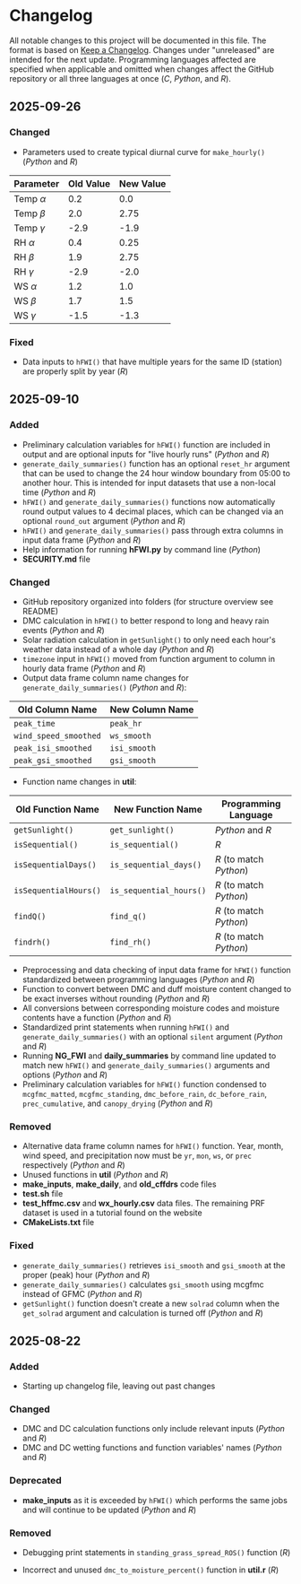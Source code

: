 # Changelog

All notable changes to this project will be documented in this file. The format is based on [Keep a Changelog](https://keepachangelog.com/en/1.1.0/). Changes under "unreleased" are intended for the next update. Programming languages affected are specified when applicable and omitted when changes affect the GitHub repository or all three languages at once (*C*, *Python*, and *R*).

## 2025-09-26

### Changed
- Parameters used to create typical diurnal curve for `make_hourly()` (*Python* and *R*)

| Parameter     | Old Value | New Value |
| ------------- | --------- | --------- |
| Temp $\alpha$ | 0.2       | 0.0       |
| Temp $\beta$  | 2.0       | 2.75      |
| Temp $\gamma$ | -2.9      | -1.9      |
| RH $\alpha$   | 0.4       | 0.25      |
| RH $\beta$    | 1.9       | 2.75      |
| RH $\gamma$   | -2.9      | -2.0      |
| WS $\alpha$   | 1.2       | 1.0       |
| WS $\beta$    | 1.7       | 1.5       |
| WS $\gamma$   | -1.5      | -1.3      |

### Fixed
- Data inputs to `hFWI()` that have multiple years for the same ID (station) are properly split by year (*R*)

## 2025-09-10

### Added
- Preliminary calculation variables for `hFWI()` function are included in output and are optional inputs for "live hourly runs" (*Python* and *R*)
- `generate_daily_summaries()` function has an optional `reset_hr` argument that can be used to change the 24 hour window boundary from 05:00 to another hour. This is intended for input datasets that use a non-local time (*Python* and *R*)
- `hFWI()` and `generate_daily_summaries()` functions now automatically round output values to 4 decimal places, which can be changed via an optional `round_out` argument (*Python* and *R*)
- `hFWI()` and `generate_daily_summaries()` pass through extra columns in input data frame (*Python* and *R*)
- Help information for running **hFWI.py** by command line (*Python*)
- **SECURITY.md** file
### Changed
- GitHub repository organized into folders (for structure overview see README)
- DMC calculation in `hFWI()` to better respond to long and heavy rain events (*Python* and *R*)
- Solar radiation calculation in `getSunlight()` to only need each hour's weather data instead of a whole day (*Python* and *R*)
- `timezone` input in `hFWI()` moved from function argument to column in hourly data frame (*Python* and *R*)
- Output data frame column name changes for `generate_daily_summaries()` (*Python* and *R*): 

| Old Column Name       | New Column Name |
| --------------------- | --------------- |
| `peak_time`           | `peak_hr`       |
| `wind_speed_smoothed` | `ws_smooth`     |
| `peak_isi_smoothed`   | `isi_smooth`    |
| `peak_gsi_smoothed`   | `gsi_smooth`    |

- Function name changes in **util**:

| Old Function Name     | New Function Name       | Programming Language    |
| --------------------- | ----------------------- | ----------------------- |
| `getSunlight()`       | `get_sunlight()`        | *Python* and *R*        |
| `isSequential()`      | `is_sequential()`       | *R*                     |
| `isSequentialDays()`  | `is_sequential_days()`  | *R* (to match *Python*) |
| `isSequentialHours()` | `is_sequential_hours()` | *R* (to match *Python*) |
| `findQ()`             | `find_q()`              | *R* (to match *Python*) |
| `findrh()`            | `find_rh()`             | *R* (to match *Python*) |

- Preprocessing and data checking of input data frame for `hFWI()` function standardized between programming languages (*Python* and *R*)
- Function to convert between DMC and duff moisture content changed to be exact inverses without rounding (*Python* and *R*)
- All conversions between corresponding moisture codes and moisture contents have a function (*Python* and *R*)
- Standardized print statements when running `hFWI()` and `generate_daily_summaries()` with an optional `silent` argument (*Python* and *R*)
- Running **NG_FWI** and **daily_summaries** by command line updated to match new `hFWI()` and `generate_daily_summaries()` arguments and options (*Python* and *R*)
- Preliminary calculation variables for `hFWI()` function condensed to `mcgfmc_matted`, `mcgfmc_standing`, `dmc_before_rain`, `dc_before_rain`, `prec_cumulative`, and `canopy_drying` (*Python* and *R*)
### Removed
- Alternative data frame column names for `hFWI()` function. Year, month, wind speed, and precipitation now must be `yr`, `mon`, `ws`, or `prec` respectively (*Python* and *R*)
- Unused functions in **util** (*Python* and *R*)
- **make_inputs**, **make_daily**, and **old_cffdrs** code files
- **test.sh** file
- **test_hffmc.csv** and **wx_hourly.csv** data files. The remaining PRF dataset is used in a tutorial found on the website
- **CMakeLists.txt** file
### Fixed
- `generate_daily_summaries()` retrieves `isi_smooth` and `gsi_smooth` at the proper (peak) hour (*Python* and *R*)
- `generate_daily_summaries()` calculates `gsi_smooth` using mcgfmc instead of GFMC (*Python* and *R*)
- `getSunlight()` function doesn't create a new `solrad` column when the `get_solrad` argument and calculation is turned off (*Python* and *R*)

## 2025-08-22
### Added
- Starting up changelog file, leaving out past changes
### Changed
- DMC and DC calculation functions only include relevant inputs (*Python* and *R*)
- DMC and DC wetting functions and function variables' names (*Python* and *R*)
### Deprecated
- **make_inputs** as it is exceeded by `hFWI()` which performs the same jobs and will continue to be updated (*Python* and *R*)
### Removed
- Debugging print statements in `standing_grass_spread_ROS()` function (*R*)

- Incorrect and unused `dmc_to_moisture_percent()` function in **util.r** (*R*)
